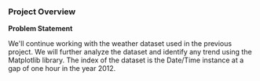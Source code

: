 ### Project Overview

 **Problem Statement**

We'll continue working with the weather dataset used in the previous project. We will further analyze the dataset and identify any trend using the Matplotlib library. The index of the dataset is the Date/Time instance at a gap of one hour in the year 2012.


